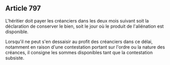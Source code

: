Article 797
----
L'héritier doit payer les créanciers dans les deux mois suivant soit la
déclaration de conserver le bien, soit le jour où le produit de l'aliénation est
disponible.

Lorsqu'il ne peut s'en dessaisir au profit des créanciers dans ce délai,
notamment en raison d'une contestation portant sur l'ordre ou la nature des
créances, il consigne les sommes disponibles tant que la contestation subsiste.
